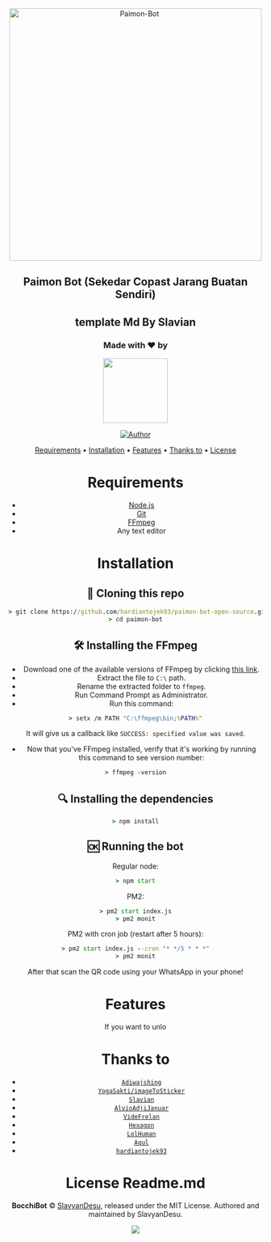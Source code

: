 





<div align="center">
<img src="https://i.ibb.co/k6jNjdY/5f4e87e3d07e.jpg" alt="Paimon-Bot" width="500"/p>

## Paimon Bot (Sekedar Copast Jarang Buatan Sendiri)
## template Md By Slavian 

> 

> 

> 
<h3 align="center">Made with ❤️ by</h3>
<p align="center">
  <a href="https://github.com/hardiantojek93"><img src="https://i.ibb.co/k6jNjdY/5f4e87e3d07e.jpg" height="128" width="128" /></a>
</p>

<p align="center">
  <a href="https://github.com/hardiantojek93"><img title="Author" src="https://img.shields.io/badge/Author-Hardianto-purple.svg?style=for-the-badge&logo=github" /></a>
</p>

<p align="center">
  <a href="https://github.com/hardiantojek93/paimon-bot-open-source#requirements">Requirements</a> •
  <a href="https://github.com/paimon-bot-open-source#installation">Installation</a> •
  <a href="https://github.com/paimon-bot-open-source#features">Features</a> •
  <a href="https://github.com/hardianto/paimon-bot-open-source#thanks-to">Thanks to</a> •
  <a href="https://github.com/hardiantojek93/paimon-bot-open-source#license">License</a>
</p>


# Requirements
* [Node.js](https://nodejs.org/en/)
* [Git](https://git-scm.com/downloads)
* [FFmpeg](https://www.gyan.dev/ffmpeg/builds/)
* Any text editor

# Installation
## 📝 Cloning this repo
```cmd
> git clone https://github.com/hardiantojek93/paimon-bot-open-source.git
> cd paimon-bot
```

##


## 🛠️ Installing the FFmpeg
* Download one of the available versions of FFmpeg by clicking [this link](https://www.gyan.dev/ffmpeg/builds/).
* Extract the file to `C:\` path.
* Rename the extracted folder to `ffmpeg`.
* Run Command Prompt as Administrator.
* Run this command:
```cmd
> setx /m PATH "C:\ffmpeg\bin;%PATH%"
```
It will give us a callback like `SUCCESS: specified value was saved`.
* Now that you've FFmpeg installed, verify that it's working by running this command to see version number:
```cmd
> ffmpeg -version
```

## 🔍 Installing the dependencies
```cmd
> npm install
```

## 🆗 Running the bot
Regular node:
```cmd
> npm start
```

PM2:
```cmd
> pm2 start index.js
> pm2 monit
```

PM2 with cron job (restart after 5 hours):
```cmd
> pm2 start index.js --cron "* */5 * * *"
> pm2 monit
```

After that scan the QR code using your WhatsApp in your phone!

# Features
If you want to unlo

# Thanks to
* [`Adiwajshing`](https://github.com/adiwajshing/baileys)
* [`YogaSakti/imageToSticker`](https://github.com/YogaSakti/imageToSticker)
* [`Slavian`](https://github.com/SlavyanDesu/BocchiBot)
* [`AlvioAdjiJanuar`](https://github.com/AlvioAdjiJanuar)
* [`VideFrelan`](https://github.com/VideFrelan)
* [`Hexagon`](https://github.com/hexagonz)
* [`LolHuman`](https://github.com/Lol-Human)
* [`Aqul`](https://github.com/zennn08)
* [`hardiantojek93`](https://github.com/hardiantojek93)

# License Readme.md
**BocchiBot** © [SlavyanDesu](https://github.com/SlavyanDesu), released under the MIT License.
Authored and maintained by SlavyanDesu.

<p align="center">
  <a href="https://app.fossa.com/projects/git%2Bgithub.com%2FSlavyanDesu%2FBocchiBot?ref=badge_large"><img src="https://app.fossa.com/api/projects/git%2Bgithub.com%2FSlavyanDesu%2FBocchiBot.svg?type=large" />
</p>
